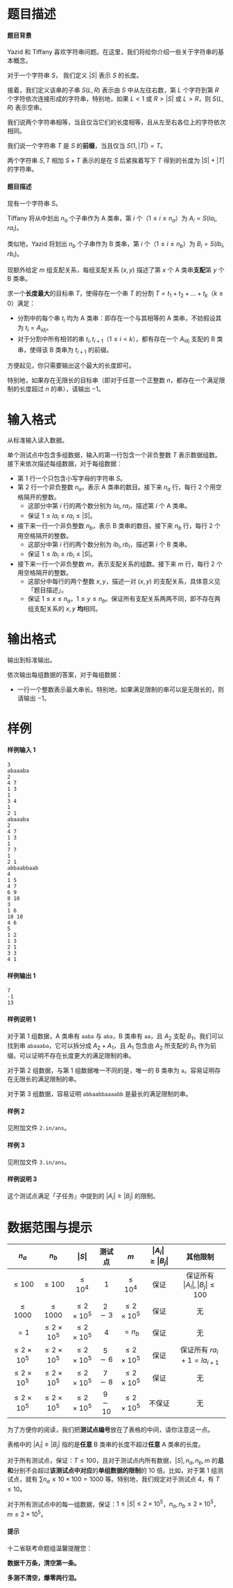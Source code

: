
# 题目描述

#### 题目背景
Yazid 和 Tiffany 喜欢字符串问题。在这里，我们将给你介绍一些关于字符串的基本概念。

对于一个字符串 $S$， 我们定义 $\lvert S\rvert$ 表示 $S$ 的长度。

接着，我们定义该串的子串 $S\left( {L,R}\right)$ 表示由 $S$ 中从左往右数，第 $L$ 个字符到第 $R$ 个字符依次连接形成的字符串，特别地，如果 $L < 1$ 或 $R > \lvert S\rvert$ 或 $L > R$，则 $S\left( {L,R}\right)$ 表示空串。

我们说两个字符串相等，当且仅当它们的长度相等，且从左至右各位上的字符依次相同。

我们说一个字符串 $T$ 是 $S$ 的**前缀**，当且仅当 $S\left( 1,\lvert T\rvert\right)=T$。

两个字符串 $S,T$ 相加 $S+T$ 表示的是在 $S$ 后紧挨着写下 $T$ 得到的长度为 $\lvert S\rvert+\lvert T\rvert$ 的字符串。

#### 题目描述
现有一个字符串 $S$。

Tiffany 将从中划出 $n_a$ 个子串作为 A 类串，第 $i$ 个（$1\leq i\leq n_a$）为 $A_i = S\left( la_i, ra_i\right)$。

类似地，Yazid 将划出 $n_b$ 个子串作为 B 类串，第 $i$ 个（$1\leq i\leq n_b$）为 $B_i = S\left( lb_i, rb_i\right)$。

现额外给定 $m$ 组支配关系，每组支配关系 $\left( x,y\right)$ 描述了第 $x$ 个 A 类串**支配**第 $y$ 个 B 类串。

求一个**长度最大**的目标串 $T$，使得存在一个串 $T$ 的分割 $T=t_1 + t_2 +\dots +t_k$（$k\geq 0$）满足：

- 分割中的每个串 $t_i$ 均为 A 类串：即存在一个与其相等的 A 类串，不妨假设其为 $t_i = A_{id_i}$。
- 对于分割中所有相邻的串 $t_i , t_{i+1}$（$1\leq i < k$），都有存在一个 $A_{id_i}$ 支配的 B 类串，使得该 B 类串为 $t_{i+1}$ 的前缀。

方便起见，你只需要输出这个最大的长度即可。

特别地，如果存在无限长的目标串（即对于任意一个正整数 $n$，都存在一个满足限制的长度超过 $n$ 的串），请输出 $-1$。

# 输入格式

从标准输入读入数据。

单个测试点中包含多组数据，输入的第一行包含一个非负整数 $T$ 表示数据组数。接下来依次描述每组数据，对于每组数据：

- 第 $1$ 行一个只包含小写字母的字符串 $S$。
- 第 $2$ 行一个非负整数 $n_a$，表示 A 类串的数目。接下来 $n_a$ 行，每行 $2$ 个用空格隔开的整数。
  - 这部分中第 $i$ 行的两个数分别为 $la_i,ra_i$，描述第 $i$ 个 A 类串。
  - 保证 $1\leq la_i\leq ra_i\leq \lvert S\rvert$。
- 接下来一行一个非负整数 $n_b$，表示 B 类串的数目。接下来 $n_b$ 行，每行 $2$ 个用空格隔开的整数。
  - 这部分中第 $i$ 行的两个数分别为 $lb_i,rb_i$，描述第 $i$ 个 B 类串。
  - 保证 $1\leq lb_i\leq rb_i\leq \lvert S\rvert$。
- 接下来一行一个非负整数 $m$，表示支配关系的组数。接下来 $m$ 行，每行 $2$ 个用空格隔开的整数。
  - 这部分中每行的两个整数 $x,y$，描述一对 $\left( x,y\right)$ 的支配关系，具体意义见「题目描述」。
  - 保证 $1\leq x\leq n_a$，$1\leq y\leq n_b$。保证所有支配关系两两不同，即不存在两组支配关系的 $x,y$ **均**相同。

# 输出格式

输出到标准输出。

依次输出每组数据的答案，对于每组数据：

- 一行一个整数表示最大串长。特别地，如果满足限制的串可以是无限长的，则请输出 $-1$。

# 样例

#### 样例输入 1
```plain
3
abaaaba
2
4 7
1 3
1
3 4
1
2 1
abaaaba
2
4 7
1 3
1
7 7
1
2 1
abbaabbaab
4
1 5
4 7
6 9
8 10
3
1 6
10 10
4 6
5
1 2
1 3
2 1
3 3
4 1
```
#### 样例输出 1
```plain
7
-1
13
```
#### 样例说明 1
对于第 $1$ 组数据，A 类串有 `aaba` 与 `aba`，B 类串有 `aa`，且 $A_2$ 支配 $B_1$。我们可以找到串 `abaaaba`，它可以拆分成 $A_2 + A_1$，且 $A_1$ 包含由 $A_2$ 所支配的 $B_1$ 作为前缀。可以证明不存在长度更大的满足限制的串。

对于第 $2$ 组数据，与第 $1$ 组数据唯一不同的是，唯一的 B 类串为 `a`。容易证明存在无限长的满足限制的串。

对于第 $3$ 组数据，容易证明 `abbaabbaaaabb` 是最长的满足限制的串。

#### 样例 2
见附加文件 `2.in/ans`。

#### 样例 3
见附加文件 `3.in/ans`。

#### 样例说明 3
这个测试点满足「子任务」中提到的 $\lvert A_i\rvert \ge \lvert B_j\rvert$ 的限制。

# 数据范围与提示

|$n_a$|$n_b$|$\lvert S\rvert$|测试点|$m$|$\lvert A_i\rvert \geq \lvert B_j\rvert$|其他限制|
|:-:|:-:|:-:|:-:|:-:|:-:|:-:|
|$\leq 100$|$\leq 100$|$\leq 10^4$|$1$|$\leq 10^4$|保证|保证所有 $\lvert A_i\rvert,\lvert B_j\rvert\leq 100$|
|$\leq 1000$|$\leq 1000$|$\leq 2\times 10^5$|$2\sim 3$|$\leq 2\times 10^5$|保证|无|
|$=1$|$\leq 2\times 10^5$|$\leq 2\times 10^5$|$4$|$=n_b$|保证|无|
|$\leq 2\times 10^5$|$\leq 2\times 10^5$|$\leq 2\times 10^5$|$5\sim 6$|$\leq 2\times 10^5$|保证|保证所有 $ra_i +1=la_{i+1}$|
|$\leq 2\times 10^5$|$\leq 2\times 10^5$|$\leq 2\times 10^5$|$7\sim 8$|$\leq 2\times 10^5$|保证|无|
|$\leq 2\times 10^5$|$\leq 2\times 10^5$|$\leq 2\times 10^5$|$9\sim 10$|$\leq 2\times 10^5$|不保证|无|

为了方便你的阅读，我们把**测试点编号**放在了表格的中间，请你注意这一点。

表格中的 $\lvert A_i\rvert \ge \lvert B_j\rvert$ 指的是**任意** B 类串的长度不超过**任意** A 类串的长度。

对于所有测试点，保证：$T\leq 100$，且对于测试点内所有数据，$\lvert S\rvert,n_a,n_b,m$ 的**总和**分别不会超过**该测试点中对应**的**单组数据的限制**的 $10$ 倍。比如，对于第 1 组测试点，就有 $\sum n_a\leq 10\times 100=1000$ 等。特别地，我们规定对于测试点 4，有 $T\leq 10$。

对于所有测试点中的每一组数据，保证：$1\leq \lvert S\rvert\leq 2\times 10^5$，$n_a , n_b\leq 2\times 10^5$，$m\leq 2\times 10^5$。

#### 提示
十二省联考命题组温馨提醒您：

**数据千万条，清空第一条。**

**多测不清空，爆零两行泪。**

